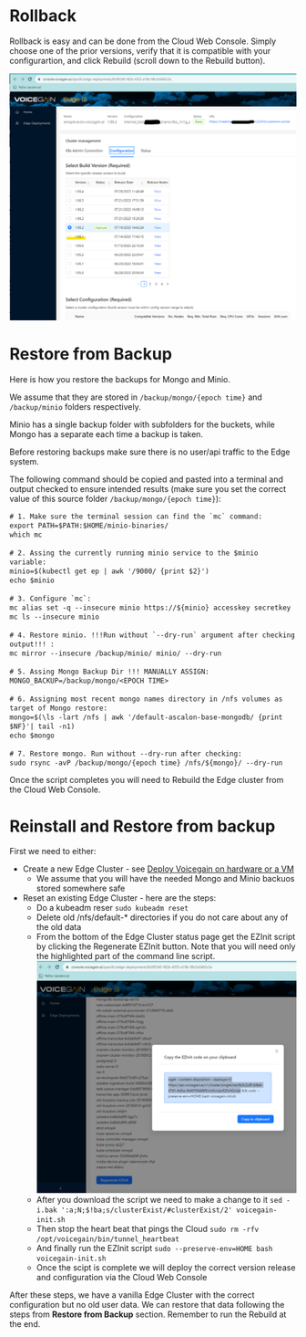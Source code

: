 # Rollback

Rollback is easy and can be done from the Cloud Web Console. Simply choose one of the prior versions, verify that it is compatible with your configurartion, and click Rebuild (scroll down to the Rebuild button).


![Rollback to previous version](./EDGE-Rollback.png)


# Restore from Backup
Here is how you restore the backups for Mongo and Minio.

We assume that they are stored in `/backup/mongo/{epoch time}` and `/backup/minio` folders respectively.

Minio has a single backup folder with subfolders for the buckets, while Mongo has a separate each time a backup is taken.

Before restoring backups make sure there is no user/api traffic to the Edge system.

The following command should be copied and pasted into a terminal and output checked to ensure intended results (make sure you set the correct value of this source folder `/backup/mongo/{epoch time}`):

```
# 1. Make sure the terminal session can find the `mc` command:
export PATH=$PATH:$HOME/minio-binaries/
which mc

# 2. Assing the currently running minio service to the $minio variable:
minio=$(kubectl get ep | awk '/9000/ {print $2}')
echo $minio

# 3. Configure `mc`:
mc alias set -q --insecure minio https://${minio} accesskey secretkey                                               
mc ls --insecure minio

# 4. Restore minio. !!!Run without `--dry-run` argument after checking output!!! :
mc mirror --insecure /backup/minio/ minio/ --dry-run

# 5. Assing Mongo Backup Dir !!! MANUALLY ASSIGN: 
MONGO_BACKUP=/backup/mongo/<EPOCH TIME>

# 6. Assigning most recent mongo names directory in /nfs volumes as target of Mongo restore:
mongo=$(\ls -lart /nfs | awk '/default-ascalon-base-mongodb/ {print $NF}'| tail -n1)
echo $mongo

# 7. Restore mongo. Run without --dry-run after checking:
sudo rsync -avP /backup/mongo/{epoch time} /nfs/${mongo}/ --dry-run
```

Once the script completes you will need to Rebuild the Edge cluster from the Cloud Web Console.

# Reinstall and Restore from backup

First we need to either:
* Create a new Edge Cluster - see [Deploy Voicegain on hardware or a VM](../edge-on-hardware/Edge_Deploy.md)
  * We assume that you will have the needed Mongo and Minio backuos stored somewhere safe  
* Reset an existing Edge Cluster - here are the steps:
  *   Do a kubeadm reser `sudo kubeadm reset`
  *   Delete old /nfs/default-* directories if you do not care about any of the old data
  *   From the bottom of the Edge Cluster status page get the EZInit script by clicking the Regenerate EZInit button. Note that you will need only the highlighted part of the command line script. ![Regenerate EZInit](./Regenerate-EZInit.png)
  *   After you download the script we need to make a change to it `sed -i.bak ':a;N;$!ba;s/clusterExist/#clusterExist/2' voicegain-init.sh`
  *   Then stop the heart beat that pings the Cloud `sudo rm -rfv /opt/voicegain/bin/tunnel_heartbeat`
  *   And finally run the EZInit script `sudo --preserve-env=HOME bash voicegain-init.sh`
  *   Once the scipt is complete we will deploy the correct version release and configuration via the Cloud Web Console
 
After these steps, we have a vanilla Edge Cluster with the correct configuration but no old user data.
We can restore that data following the steps from **Restore from Backup** section. Remember to run the Rebuild at the end.


